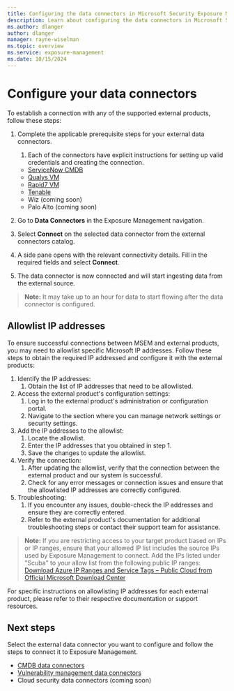 ```yaml
---
title: Configuring the data connectors in Microsoft Security Exposure Management
description: Learn about configuring the data connectors in Microsoft Security Exposure Management.
ms.author: dlanger
author: dlanger
manager: rayne-wiselman
ms.topic: overview
ms.service: exposure-management
ms.date: 10/15/2024
---
```


# Configure your data connectors

To establish a connection with any of the supported external products, follow these steps:

1. Complete the applicable prerequisite steps for your external data connectors.
    1. Each of the connectors have explicit instructions for setting up valid credentials and creating the connection.
     - [ServiceNow CMDB](ServiceNow-data-connector.md)
     - [Qualys VM](Qualys-data-connector.md)
     - [Rapid7 VM](Rapid7-data-connector.md)
     - [Tenable](Tenable-data-connector.md)
     - Wiz (coming soon)
     - Palo Alto (coming soon)

1. Go to **Data Connectors** in the Exposure Management navigation.
1. Select **Connect** on the selected data connector from the external connectors catalog.
1. A side pane opens with the relevant connectivity details. Fill in the required fields and select **Connect**.
1. The data connector is now connected and will start ingesting data from the external source.

> **Note:** It may take up to an hour for data to start flowing after the data connector is configured.

## Allowlist IP addresses

To ensure successful connections between MSEM and external products, you may need to allowlist specific Microsoft IP addresses. Follow these steps to obtain the required IP addressed and configure it with the external products:

1. Identify the IP addresses:
   1. Obtain the list of IP addresses that need to be allowlisted.
2. Access the external product's configuration settings:
   1. Log in to the external product's administration or configuration portal.
   2. Navigate to the section where you can manage network settings or security settings.
3. Add the IP addresses to the allowlist:
   1. Locate the allowlist.
   2. Enter the IP addresses that you obtained in step 1.
   3. Save the changes to update the allowlist.
4. Verify the connection:
   1. After updating the allowlist, verify that the connection between the external product and our system is successful.
   2. Check for any error messages or connection issues and ensure that the allowlisted IP addresses are correctly configured.
5. Troubleshooting:
   1. If you encounter any issues, double-check the IP addresses and ensure they are correctly entered.
   2. Refer to the external product's documentation for additional troubleshooting steps or contact their support team for assistance.

> **Note:** If you are restricting access to your target product based on IPs or IP ranges, ensure that your allowed IP list includes the source IPs used by Exposure Management to connect. Add the IPs listed under "Scuba" to your allow list from the following public IP ranges:  
> [Download Azure IP Ranges and Service Tags – Public Cloud from Official Microsoft Download Center](https://www.microsoft.com/en-us/download/details.aspx?id=56519)

For specific instructions on allowlisting IP addresses for each external product, please refer to their respective documentation or support resources.

## Next steps

Select the external data connector you want to configure and follow the steps to connect it to Exposure Management.

- [CMDB data connectors](ServiceNow-data-connector.md)
- [Vulnerability management data connectors](Qualys-data-connector.md)
- Cloud security data connectors (coming soon)
